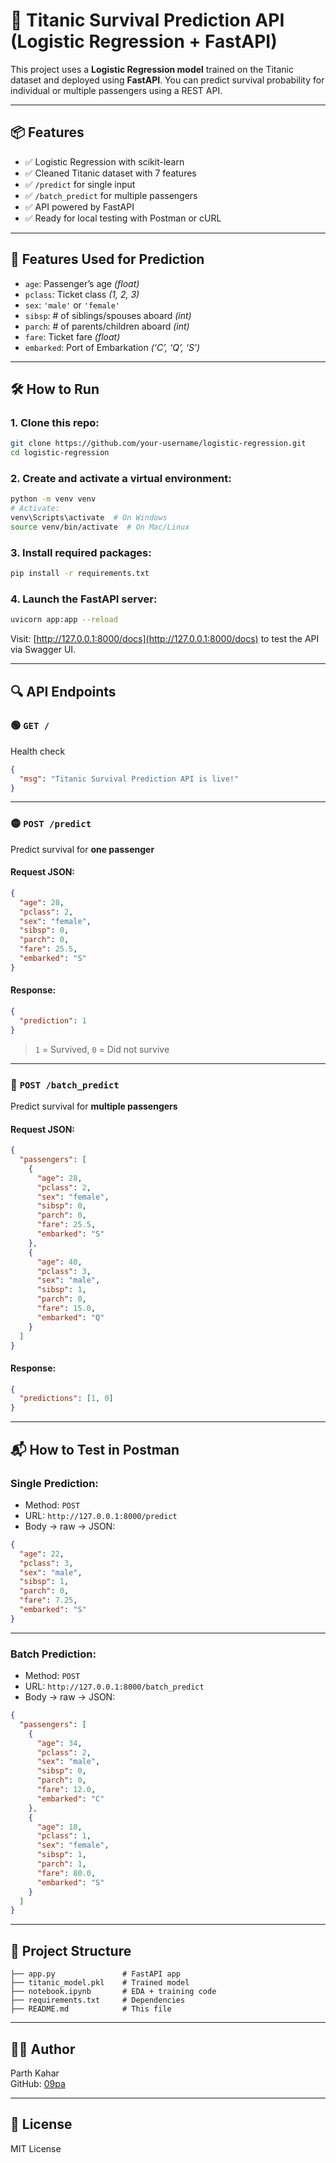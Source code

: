 # 🚢 Titanic Survival Prediction API (Logistic Regression + FastAPI)

This project uses a **Logistic Regression model** trained on the Titanic dataset and deployed using **FastAPI**. You can predict survival probability for individual or multiple passengers using a REST API.

---

## 📦 Features

- ✅ Logistic Regression with scikit-learn
- ✅ Cleaned Titanic dataset with 7 features
- ✅ `/predict` for single input
- ✅ `/batch_predict` for multiple passengers
- ✅ API powered by FastAPI
- ✅ Ready for local testing with Postman or cURL

---

## 🎯 Features Used for Prediction

- `age`: Passenger’s age *(float)*
- `pclass`: Ticket class *(1, 2, 3)*
- `sex`: `'male'` or `'female'`
- `sibsp`: # of siblings/spouses aboard *(int)*
- `parch`: # of parents/children aboard *(int)*
- `fare`: Ticket fare *(float)*
- `embarked`: Port of Embarkation *(‘C’, ‘Q’, ‘S’)*

---

## 🛠 How to Run

### 1. Clone this repo:
```bash
git clone https://github.com/your-username/logistic-regression.git
cd logistic-regression
```

### 2. Create and activate a virtual environment:
```bash
python -m venv venv
# Activate:
venv\Scripts\activate  # On Windows
source venv/bin/activate  # On Mac/Linux
```

### 3. Install required packages:
```bash
pip install -r requirements.txt
```

### 4. Launch the FastAPI server:
```bash
uvicorn app:app --reload
```

Visit: [http://127.0.0.1:8000/docs](http://127.0.0.1:8000/docs) to test the API via Swagger UI.

---

## 🔍 API Endpoints

### 🟢 `GET /`
Health check

```json
{
  "msg": "Titanic Survival Prediction API is live!"
}
```

---

### 🟡 `POST /predict`
Predict survival for **one passenger**

#### Request JSON:
```json
{
  "age": 28,
  "pclass": 2,
  "sex": "female",
  "sibsp": 0,
  "parch": 0,
  "fare": 25.5,
  "embarked": "S"
}
```

#### Response:
```json
{
  "prediction": 1
}
```
> `1` = Survived, `0` = Did not survive

---

### 🔵 `POST /batch_predict`
Predict survival for **multiple passengers**

#### Request JSON:
```json
{
  "passengers": [
    {
      "age": 28,
      "pclass": 2,
      "sex": "female",
      "sibsp": 0,
      "parch": 0,
      "fare": 25.5,
      "embarked": "S"
    },
    {
      "age": 40,
      "pclass": 3,
      "sex": "male",
      "sibsp": 1,
      "parch": 0,
      "fare": 15.0,
      "embarked": "Q"
    }
  ]
}
```

#### Response:
```json
{
  "predictions": [1, 0]
}
```

---

## 📬 How to Test in Postman

### Single Prediction:

- Method: `POST`
- URL: `http://127.0.0.1:8000/predict`
- Body → raw → JSON:
```json
{
  "age": 22,
  "pclass": 3,
  "sex": "male",
  "sibsp": 1,
  "parch": 0,
  "fare": 7.25,
  "embarked": "S"
}
```

---

### Batch Prediction:

- Method: `POST`
- URL: `http://127.0.0.1:8000/batch_predict`
- Body → raw → JSON:
```json
{
  "passengers": [
    {
      "age": 34,
      "pclass": 2,
      "sex": "male",
      "sibsp": 0,
      "parch": 0,
      "fare": 12.0,
      "embarked": "C"
    },
    {
      "age": 18,
      "pclass": 1,
      "sex": "female",
      "sibsp": 1,
      "parch": 1,
      "fare": 80.0,
      "embarked": "S"
    }
  ]
}
```

---

## 📂 Project Structure

```
├── app.py               # FastAPI app
├── titanic_model.pkl    # Trained model
├── notebook.ipynb       # EDA + training code
├── requirements.txt     # Dependencies
├── README.md            # This file
```

---

## 👨‍💻 Author

Parth Kahar  
GitHub: [09pa](https://github.com/09pa)

---

## 📜 License

MIT License
